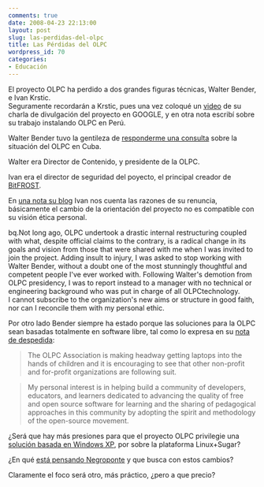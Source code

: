 ```yaml
---
comments: true
date: 2008-04-23 22:13:00
layout: post
slug: las-perdidas-del-olpc
title: Las Pérdidas del OLPC
wordpress_id: 70
categories:
- Educación
---
```


El proyecto OLPC ha perdido a dos grandes figuras técnicas, Walter Bender, e Ivan Krstic.  
Seguramente recordarán a Krstic, pues una vez coloqué un [video](/2007/05/google_y_el_olpc.html) de su charla de divulgación del proyecto en GOOGLE, y en otra nota escribí sobre su trabajo instalando OLPC en Perú.

Walter Bender tuvo la gentileza de [responderme una consulta](/2007/06/puede_cuba_tener_acceso_al_olpc_posicion.html) sobre la situación del OLPC en Cuba.

Walter era Director de Contenido, y presidente de la OLPC.

Ivan era el director de seguridad del poyecto, el principal creador de [BitFROST](http://wiki.laptop.org/go/OLPC_Bitfrost).

En [una nota su blog](http://radian.org/notebook/maintaining-clarity) Ivan nos cuenta las razones de su renuncia, básicamente el cambio de la orientación del proyecto no es compatible con su visión ética personal.

bq.Not long ago, OLPC undertook a drastic internal restructuring coupled with what, despite official claims to the contrary, is a radical change in its goals and vision from those that were shared with me when I was invited to join the project. Adding insult to injury, I was asked to stop working with Walter Bender, without a doubt one of the most stunningly thoughtful and competent people I've ever worked with. Following Walter's demotion from OLPC presidency, I was to report instead to a manager with no technical or engineering background who was put in charge of all OLPCtechnology.  
I cannot subscribe to the organization's new aims or structure in good faith, nor can I reconcile them with my personal ethic.

Por otro lado Bender siempre ha estado porque las soluciones para la OLPC sean basadas totalmente en software libre, tal como lo expresa en su [nota de despedida](http://lists.laptop.org/pipermail/community-news/2008-April/000112.html):

> The OLPC Association is making headway getting laptops into the hands of children and it is encouraging to see that other non-profit and for-profit organizations are following suit.

> My personal interest is in helping build a community of developers, educators, and learners dedicated to advancing the quality of free and open source software for learning and the sharing of pedagogical approaches in this community by adopting the spirit and methodology of the open-source movement.

¿Será que hay más presiones para que el proyecto OLPC privilegie una [solución basada en Windows XP](/2007/12/microsoft_trabaja_en_windows_para_el_olp.html), por sobre la plataforma Linux+Sugar?

¿En qué [está pensando Negroponte](http://lists.laptop.org/pipermail/community-news/2008-April/000122.html) y que busca con estos cambios?

Claramente el foco será otro, más práctico, ¿pero a que precio?



